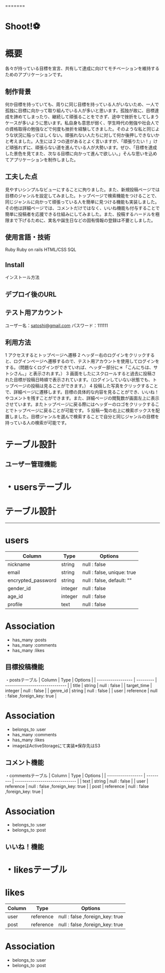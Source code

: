 
=======
# Shoot!:soccer:
# 概要
各々が持っている目標を宣言、共有して達成に向けてモチベーションを維持するためのアプリケーションです。

## 制作背景
何か目標を持っていても、周りに同じ目標を持っている人がいないため、一人で孤独に目標に向かって取り組んでいる人が多いと思います。孤独が故に、目標達成を諦めてしまったり、継続して頑張ることをできず、途中で挫折をしてしまうケースが多いように思います。私自身も意思が弱く、学生時代の勉強や社会人での資格取得の勉強などで何度も挫折を経験してきました。そのような私と同じような状況に陥ってほしくない。頑張れない人たちに対して何か後押しできないかと考えました。人生には２つの道があるとよく言いますが、「頑張りたい！」けど頑張れずに、頑張らない道を進んでいる人が大勢います。ぜひ、「目標を達成した景色を見てまた、次なる目標に向かって進んで欲しい。」そんな思いを込めてアプリケーションを制作しました。

## 工夫した点
見やすいシンプルなビューにすることに拘りました。また、新規投稿ページでは目標のジャンルを設定してみました。トップページで検索機能をつけることで、同じジャンルに向かって頑張っている人を簡単に見つける機能も実装しました。その他は詳細ページでは、コメントだけではなく、いいね機能も付与することで簡単に投稿者を応援できる仕組みにしてみました。また、投稿するハードルを極限まで下げるために、実名や誕生日などの固有情報の登録は不要としました。

## 使用言語・技術
Ruby
Ruby on rails
HTML/CSS
SQL

## Install
インストール方法

## デプロイ後のURL

## テスト用アカウント

ユーザー名：satoshi@gmail.com
パスワード：111111

## 利用方法
1 アクセスするとトップページへ遷移
2 ヘッダー右のログインをクリックすると、ログインページへ遷移するので、テスト用アカウントを使用してログインをする。（問題なくログインができていれば、ヘッダー部分に＊「こんにちは、サトシさん。」と表示されます。）
3 画面をしたにスクロールすると過去に投稿された目標が投稿日時順で表示されています。（ログインしていない状態でも、トップページの投稿は見ることができます。）
4 投稿した写真をクリックすることで、詳細ページに遷移します。目標の具体的な内容を見ることができ、いいね！やコメントを残すことができます。また、詳細ページの閲覧数が画面左上に表示させています。またトップページに戻る際にはヘッダーのロゴをクリックすることでトップページに戻ることが可能です。
5 投稿一覧の右上に検索ボックスを配置しました。目標ジャンルを選んで検索することで自分と同じジャンルの目標を持っている人の検索が可能です。

# テーブル設計

## ユーザー管理機能
・usersテーブル
=======
# テーブル設計
-----
# users

| Column             | Type      | Options                         |
| ------------------ | --------- | ------------------------------- |
| nickname           | string    | null : false                    |
| email              | string    | null : false, unique: true      |
| encrypted_password | string    | null : false, default: ""       |
| gender_id          | integer   | null : false                    |
| age_id             | integer   | null : false                    |
| profile            | text      | null : false                    |

# Association
- has_many :posts
- has_many :comments
- has_many :likes

## 目標投稿機能
・postsテーブル
| Column             | Type      | Options                         |
| ------------------ | --------- | ------------------------------- |
| title              | string    | null : false                    |
| target_time        | integer   | null : false                    |
| genre_id           | string    | null : false                    |
| user               | reference | null : false ,foreign_key: true |

# Association
- belongs_to :user
- has_many :comments
- has_many :likes
- imageはActiveStorageにて実装※保存先はS3

## コメント機能
・commentsテーブル
| Column             | Type      | Options                         |
| ------------------ | --------- | ------------------------------- |
| text               | string    | null : false                    |
| user               | reference | null : false ,foreign_key: true |
| post               | reference | null : false ,foreign_key: true |

# Association
- belongs_to :user
- belongs_to :post



## いいね！機能
・likesテーブル
=======
# likes

| Column             | Type      | Options                         |
| ------------------ | --------- | ------------------------------- |
| user               | reference | null : false ,foreign_key: true |
| post               | reference | null : false ,foreign_key: true |

# Association
- belongs_to :user
- belongs_to :post